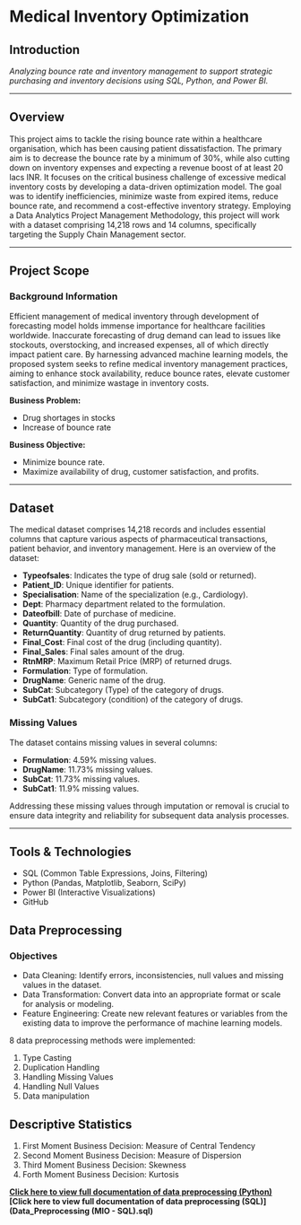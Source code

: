 # **Medical Inventory Optimization**

## **Introduction**

_Analyzing bounce rate and inventory management to support strategic purchasing and inventory decisions using SQL, Python, and Power BI._

---

## **Overview**

This project aims to tackle the rising bounce rate within a healthcare organisation, which has been causing patient dissatisfaction. The primary aim is to decrease the bounce rate by a minimum of 30%, while also cutting down on inventory expenses and expecting a revenue boost of at least 20 lacs INR. It focuses on the critical business challenge of excessive medical inventory costs by developing a data-driven optimization model. The goal was to identify inefficiencies, minimize waste from expired items, reduce bounce rate, and recommend a cost-effective inventory strategy. Employing a Data Analytics Project Management Methodology, this project will work with a dataset comprising 14,218 rows and 14 columns, specifically targeting the Supply Chain Management sector.

---

## **Project Scope**

### **Background Information**

Efficient management of medical inventory through development of forecasting model holds immense importance for healthcare facilities worldwide. Inaccurate forecasting of drug demand can lead to issues like stockouts, overstocking, and increased expenses, all of which directly impact patient care. By harnessing advanced machine learning models, the proposed system seeks to refine medical inventory management practices, aiming to enhance stock availability, reduce bounce rates, elevate customer satisfaction, and minimize wastage in inventory costs.

**Business Problem:** 
- Drug shortages in stocks
- Increase of bounce rate
  
**Business Objective:** 
- Minimize bounce rate.
- Maximize availability of drug, customer satisfaction, and profits.

---

## **Dataset**

The medical dataset comprises 14,218 records and includes essential columns that capture various aspects of pharmaceutical transactions, patient behavior, and inventory management. Here is an overview of the dataset:

- **Typeofsales**: Indicates the type of drug sale (sold or returned).
- **Patient_ID**: Unique identifier for patients.
- **Specialisation**: Name of the specialization (e.g., Cardiology).
- **Dept**: Pharmacy department related to the formulation.
- **Dateofbill**: Date of purchase of medicine.
- **Quantity**: Quantity of the drug purchased.
- **ReturnQuantity**: Quantity of drug returned by patients.
- **Final_Cost**: Final cost of the drug (including quantity).
- **Final_Sales**: Final sales amount of the drug.
- **RtnMRP**: Maximum Retail Price (MRP) of returned drugs.
- **Formulation**: Type of formulation.
- **DrugName**: Generic name of the drug.
- **SubCat**: Subcategory (Type) of the category of drugs.
- **SubCat1**: Subcategory (condition) of the category of drugs.

### Missing Values
The dataset contains missing values in several columns:
- **Formulation**: 4.59% missing values.
- **DrugName**: 11.73% missing values.
- **SubCat**: 11.73% missing values.
- **SubCat1**: 11.9% missing values.

Addressing these missing values through imputation or removal is crucial to ensure data integrity and reliability for subsequent data analysis processes.

---

## **Tools & Technologies**

- SQL (Common Table Expressions, Joins, Filtering)
- Python (Pandas, Matplotlib, Seaborn, SciPy)
- Power BI (Interactive Visualizations)
- GitHub

## **Data Preprocessing**

### **Objectives**
- Data Cleaning: Identify errors, inconsistencies, null values and missing values in the dataset.
- Data Transformation: Convert data into an appropriate format or scale for analysis or modeling.
- Feature Engineering: Create new relevant features or variables from the existing data to improve the performance of machine learning models.<br>

8 data preprocessing methods were implemented:
1. Type Casting
2. Duplication Handling
3. Handling Missing Values
4. Handling Null Values
5. Data manipulation

## **Descriptive Statistics**
1. First Moment Business Decision: Measure of Central Tendency
2. Second Moment Business Decision: Measure of Dispersion
3. Third Moment Business Decision: Skewness
4. Forth Moment Business Decision: Kurtosis

**[Click here to view full documentation of data preprocessing (Python)](https://github.com/maverickcodes1/medical-inventory-optimization-sql-python-powerbi/blob/main/Data_Preprocessing%20(MIO%20-%20Python).py)**
**[Click here to view full documentation of data preprocessing (SQL)](Data_Preprocessing (MIO - SQL).sql)**
